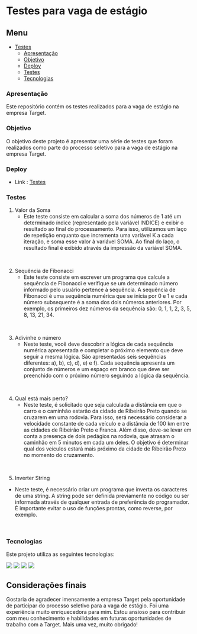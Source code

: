# Testes para vaga de estágio

## Menu

- [Testes](#testes-para-vaga-de-estágio)
  - [Apresentação](#apresentação)
  - [Objetivo](#objetivo)
  - [Deploy](#deploy)
  - [Testes](#testes)
  - [Tecnologias](#tecnologias)

### Apresentação

Este repositório contém os testes realizados para a vaga de estágio na empresa Target.

### Objetivo

O objetivo deste projeto é apresentar uma série de testes que foram realizados como parte do processo seletivo para a vaga de estágio na empresa Target.

### Deploy

- Link : <a href="https://teste-vaga-estagio-target.netlify.app/" target="_blank">Testes</a>

### Testes

1. Valor da Soma
    - Este teste consiste em calcular a soma dos números de 1 até um determinado índice (representado pela variável INDICE) e exibir o resultado ao final do processamento. Para isso, utilizamos um laço de repetição enquanto que incrementa uma variável K a cada iteração, e soma esse valor à variável SOMA. Ao final do laço, o resultado final é exibido através da impressão da variável SOMA.

<br>

2. Sequência de Fibonacci
    - Este teste consiste em escrever um programa que calcule a sequência de Fibonacci e verifique se um determinado número informado pelo usuário pertence à sequência. A sequência de Fibonacci é uma sequência numérica que se inicia por 0 e 1 e cada número subsequente é a soma dos dois números anteriores. Por exemplo, os primeiros dez números da sequência são: 0, 1, 1, 2, 3, 5, 8, 13, 21, 34.

<br>

3. Adivinhe o número
    - Neste teste, você deve descobrir a lógica de cada sequência numérica apresentada e completar o próximo elemento que deve seguir a mesma lógica. São apresentadas seis sequências diferentes: a), b), c), d), e) e f). Cada sequência apresenta um conjunto de números e um espaço em branco que deve ser preenchido com o próximo número seguindo a lógica da sequência.

<br>

4. Qual está mais perto?
    - Neste teste, é solicitado que seja calculada a distância em que o carro e o caminhão estarão da cidade de Ribeirão Preto quando se cruzarem em uma rodovia. Para isso, será necessário considerar a velocidade constante de cada veículo e a distância de 100 km entre as cidades de Ribeirão Preto e Franca. Além disso, deve-se levar em conta a presença de dois pedágios na rodovia, que atrasam o caminhão em 5 minutos em cada um deles. O objetivo é determinar qual dos veículos estará mais próximo da cidade de Ribeirão Preto no momento do cruzamento.

<br>

5. Inverter String
- Neste teste, é necessário criar um programa que inverta os caracteres de uma string. A string pode ser definida previamente no código ou ser informada através de qualquer entrada de preferência do programador. É importante evitar o uso de funções prontas, como reverse, por exemplo.

<br>

### Tecnologias

Este projeto utiliza as seguintes tecnologias:

<img src="https://img.shields.io/badge/HTML5-E34F26?style=for-the-badge&logo=html5&logoColor=white">
<img src="https://img.shields.io/badge/CSS3-1572B6?style=for-the-badge&logo=css3&logoColor=white">
<img src="https://img.shields.io/badge/bootstrap-%23563D7C.svg?style=for-the-badge&logo=bootstrap&logoColor=white">
<img src="https://img.shields.io/badge/JavaScript-323330?style=for-the-badge&logo=javascript&logoColor=F7DF1E">


## Considerações finais

Gostaria de agradecer imensamente a empresa Target pela oportunidade de participar do processo seletivo para a vaga de estágio. Foi uma experiência muito enriquecedora para mim. Estou ansioso para contribuir com meu conhecimento e habilidades em futuras oportunidades de trabalho com a Target. Mais uma vez, muito obrigado!
